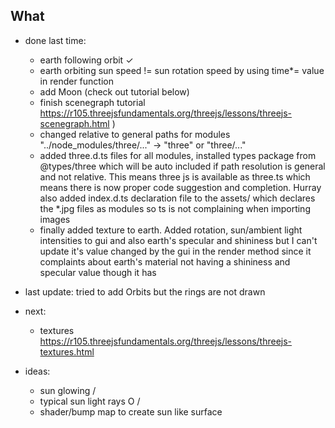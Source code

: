 What
------

* done last time:
    * earth following orbit ✓
    * earth orbiting sun speed != sun rotation speed by using time*= value in render function
    * add Moon (check out tutorial below)
    * finish scenegraph tutorial https://r105.threejsfundamentals.org/threejs/lessons/threejs-scenegraph.html ) 
    * changed relative to general paths for modules "../node_modules/three/..." -> "three" or "three/..."
    * added three.d.ts files for all modules, installed types package from @types/three which will be auto included if path resolution is general and not relative. This means three js is available as three.ts which means there is now proper code suggestion and completion. Hurray 
      also added index.d.ts declaration file to the assets/ which declares the *.jpg files as modules so ts is not complaining when importing images
    * finally added texture to earth. Added rotation, sun/ambient light intensities to gui and also earth's specular and shininess but I can't update it's value changed by the gui in the render method since it complaints about earth's material not having a shininess and specular value though it has

* last update: tried to add Orbits but the rings are not drawn
* next:
    * textures  https://r105.threejsfundamentals.org/threejs/lessons/threejs-textures.html
        

* ideas:
    * sun glowing              /
    * typical sun light rays  O
                             /
    * shader/bump map to create sun like surface 
                             